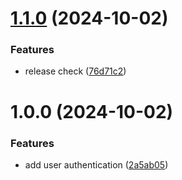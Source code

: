 # [1.1.0](https://github.com/pavankalyan2001/refactored-chainsaw/compare/v1.0.0...v1.1.0) (2024-10-02)


### Features

* release check ([76d71c2](https://github.com/pavankalyan2001/refactored-chainsaw/commit/76d71c2b8592648d118057776dd5b5b34fb75d82))

# 1.0.0 (2024-10-02)


### Features

* add user authentication ([2a5ab05](https://github.com/pavankalyan2001/refactored-chainsaw/commit/2a5ab0511defbd072aee4eb404cac6bc665c82d5))
